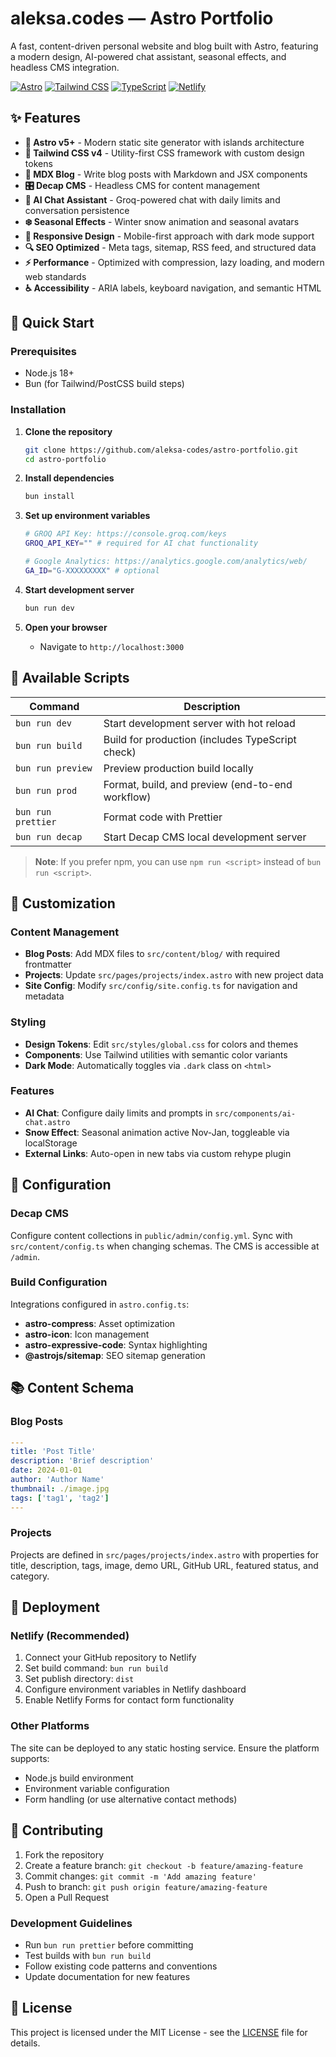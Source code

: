 # aleksa.codes — Astro Portfolio

A fast, content-driven personal website and blog built with Astro, featuring a modern design, AI-powered chat assistant, seasonal effects, and headless CMS integration.

[![Astro](https://img.shields.io/badge/Astro-FF5D01?logo=astro&logoColor=white)](https://astro.build/)
[![Tailwind CSS](https://img.shields.io/badge/Tailwind_CSS-38B2AC?logo=tailwind-css&logoColor=white)](https://tailwindcss.com/)
[![TypeScript](https://img.shields.io/badge/TypeScript-3178C6?logo=typescript&logoColor=white)](https://www.typescriptlang.org/)
[![Netlify](https://img.shields.io/badge/Netlify-00C46A?logo=netlify&logoColor=white)](https://www.netlify.com/)

## ✨ Features

- **🚀 Astro v5+** - Modern static site generator with islands architecture
- **🎨 Tailwind CSS v4** - Utility-first CSS framework with custom design tokens
- **📝 MDX Blog** - Write blog posts with Markdown and JSX components
- **🎛️ Decap CMS** - Headless CMS for content management
- **🤖 AI Chat Assistant** - Groq-powered chat with daily limits and conversation persistence
- **❄️ Seasonal Effects** - Winter snow animation and seasonal avatars
- **📱 Responsive Design** - Mobile-first approach with dark mode support
- **🔍 SEO Optimized** - Meta tags, sitemap, RSS feed, and structured data
- **⚡ Performance** - Optimized with compression, lazy loading, and modern web standards
- **♿ Accessibility** - ARIA labels, keyboard navigation, and semantic HTML

## 🚀 Quick Start

### Prerequisites

- Node.js 18+
- Bun (for Tailwind/PostCSS build steps)

### Installation

1. **Clone the repository**

   ```bash
   git clone https://github.com/aleksa-codes/astro-portfolio.git
   cd astro-portfolio
   ```

2. **Install dependencies**

   ```bash
   bun install
   ```

3. **Set up environment variables**

   ```bash
   # GROQ API Key: https://console.groq.com/keys
   GROQ_API_KEY="" # required for AI chat functionality

   # Google Analytics: https://analytics.google.com/analytics/web/
   GA_ID="G-XXXXXXXXX" # optional
   ```

4. **Start development server**

   ```bash
   bun run dev
   ```

5. **Open your browser**
   - Navigate to `http://localhost:3000`

## 📜 Available Scripts

| Command            | Description                                      |
| ------------------ | ------------------------------------------------ |
| `bun run dev`      | Start development server with hot reload         |
| `bun run build`    | Build for production (includes TypeScript check) |
| `bun run preview`  | Preview production build locally                 |
| `bun run prod`     | Format, build, and preview (end-to-end workflow) |
| `bun run prettier` | Format code with Prettier                        |
| `bun run decap`    | Start Decap CMS local development server         |

> **Note**: If you prefer npm, you can use `npm run <script>` instead of `bun run <script>`.

## 🎨 Customization

### Content Management

- **Blog Posts**: Add MDX files to `src/content/blog/` with required frontmatter
- **Projects**: Update `src/pages/projects/index.astro` with new project data
- **Site Config**: Modify `src/config/site.config.ts` for navigation and metadata

### Styling

- **Design Tokens**: Edit `src/styles/global.css` for colors and themes
- **Components**: Use Tailwind utilities with semantic color variants
- **Dark Mode**: Automatically toggles via `.dark` class on `<html>`

### Features

- **AI Chat**: Configure daily limits and prompts in `src/components/ai-chat.astro`
- **Snow Effect**: Seasonal animation active Nov-Jan, toggleable via localStorage
- **External Links**: Auto-open in new tabs via custom rehype plugin

## 🔧 Configuration

### Decap CMS

Configure content collections in `public/admin/config.yml`. Sync with `src/content/config.ts` when changing schemas. The CMS is accessible at `/admin`.

### Build Configuration

Integrations configured in `astro.config.ts`:

- **astro-compress**: Asset optimization
- **astro-icon**: Icon management
- **astro-expressive-code**: Syntax highlighting
- **@astrojs/sitemap**: SEO sitemap generation

## 📚 Content Schema

### Blog Posts

```yaml
---
title: 'Post Title'
description: 'Brief description'
date: 2024-01-01
author: 'Author Name'
thumbnail: ./image.jpg
tags: ['tag1', 'tag2']
---
```

### Projects

Projects are defined in `src/pages/projects/index.astro` with properties for title, description, tags, image, demo URL, GitHub URL, featured status, and category.

## 🚀 Deployment

### Netlify (Recommended)

1. Connect your GitHub repository to Netlify
2. Set build command: `bun run build`
3. Set publish directory: `dist`
4. Configure environment variables in Netlify dashboard
5. Enable Netlify Forms for contact form functionality

### Other Platforms

The site can be deployed to any static hosting service. Ensure the platform supports:

- Node.js build environment
- Environment variable configuration
- Form handling (or use alternative contact methods)

## 🤝 Contributing

1. Fork the repository
2. Create a feature branch: `git checkout -b feature/amazing-feature`
3. Commit changes: `git commit -m 'Add amazing feature'`
4. Push to branch: `git push origin feature/amazing-feature`
5. Open a Pull Request

### Development Guidelines

- Run `bun run prettier` before committing
- Test builds with `bun run build`
- Follow existing code patterns and conventions
- Update documentation for new features

## 📄 License

This project is licensed under the MIT License - see the [LICENSE](LICENSE) file for details.
